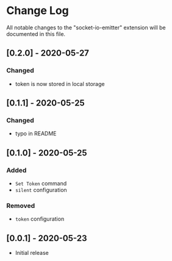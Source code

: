 # Change Log

All notable changes to the "socket-io-emitter" extension will be documented in this file.

## [0.2.0] - 2020-05-27

### Changed

- token is now stored in local storage

## [0.1.1] - 2020-05-25

### Changed

- typo in README

## [0.1.0] - 2020-05-25

### Added

- `Set Token` command
- `silent` configuration

### Removed

- `token` configuration

## [0.0.1] - 2020-05-23

- Initial release
